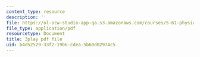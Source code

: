 ```yaml
---
content_type: resource
description: ''
file: https://ol-ocw-studio-app-qa.s3.amazonaws.com/courses/5-61-physical-chemistry-fall-2017/b4d5252933f219b6cdea5b60d02974c5_JzW4RYICOdA.pdf
file_type: application/pdf
resourcetype: Document
title: 3play pdf file
uid: b4d52529-33f2-19b6-cdea-5b60d02974c5
---
```

